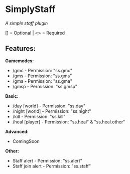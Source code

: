 # SimplyStaff
_A simple staff plugin_

[] = Optional | <> = Required

## Features:

**Gamemodes:**
- /gmc - Permission: "ss.gmc"
- /gms - Permission: "ss.gms"
- /gma - Permission: "ss.gma"
- /gmsp - Permission: "ss.gmsp"

**Basic:**
- /day [world] - Permission: "ss.day"
- /night [world] - Permission: "ss.night"
- /kill <player> - Permission: "ss.kill"
- /heal [player] - Permission: "ss.heal" & "ss.heal.other"

**Advanced:**
- ComingSoon
  
**Other:**
- Staff alert - Permission: "ss.alert"
- Staff join alert - Permission: "ss.staff"
